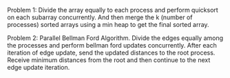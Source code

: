 Problem 1:
	Divide the array equally to each process and perform quicksort on each subarray concurrently.
	And then merge the k (number of processes) sorted arrays using a min heap to get the final sorted array.


Problem 2:
	Parallel Bellman Ford Algorithm.
	Divide the edges equally among the processes and perform bellman ford updates concurrently.
	After each iteration of edge update, send the updated distances to the root process. Receive minimum distances
	from the root and then continue to the next edge update iteration.